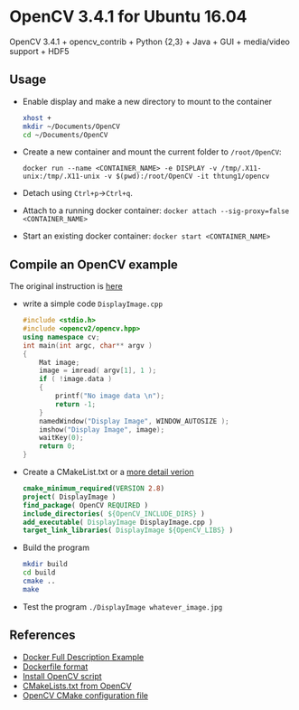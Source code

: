 # OpenCV 3.4.1 for Ubuntu 16.04
OpenCV 3.4.1 + opencv_contrib + Python {2,3} + Java + GUI + media/video support + HDF5

## Usage

- Enable display and make a new directory to mount to the container
    ```bash
    xhost +
    mkdir ~/Documents/OpenCV
    cd ~/Documents/OpenCV
    ```
- Create a new container and mount the current folder to `/root/OpenCV`:

    `docker run --name <CONTAINER_NAME> -e DISPLAY -v /tmp/.X11-unix:/tmp/.X11-unix -v $(pwd):/root/OpenCV -it thtung1/opencv`
- Detach using `Ctrl+p`->`Ctrl+q`.
- Attach to a running docker container: `docker attach --sig-proxy=false <CONTAINER_NAME>`
- Start an existing docker container: `docker start <CONTAINER_NAME>`

## Compile an OpenCV example

The original instruction is [here](https://docs.opencv.org/3.4.1/db/df5/tutorial_linux_gcc_cmake.html)

- write a simple code `DisplayImage.cpp`
    ```C++
    #include <stdio.h>
    #include <opencv2/opencv.hpp>
    using namespace cv;
    int main(int argc, char** argv )
    {
        Mat image;
        image = imread( argv[1], 1 );
        if ( !image.data )
        {
            printf("No image data \n");
            return -1;
        }
        namedWindow("Display Image", WINDOW_AUTOSIZE );
        imshow("Display Image", image);
        waitKey(0);
        return 0;
    }
    ```
- Create a CMakeList.txt or a [more detail verion](https://github.com/opencv/opencv/blob/master/samples/cpp/example_cmake/CMakeLists.txt)
    ```cmake
    cmake_minimum_required(VERSION 2.8)
    project( DisplayImage )
    find_package( OpenCV REQUIRED )
    include_directories( ${OpenCV_INCLUDE_DIRS} )
    add_executable( DisplayImage DisplayImage.cpp )
    target_link_libraries( DisplayImage ${OpenCV_LIBS} )
    ```
- Build the program
    ```bash
    mkdir build
    cd build
    cmake ..
    make
    ```
- Test the program `./DisplayImage whatever_image.jpg`

## References

- [Docker Full Description Example](https://hub.docker.com/r/victorhcm/opencv/)
- [Dockerfile format](https://github.com/victorhcm/dockerfiles/blob/master/opencv/Dockerfile)
- [Install OpenCV script](https://github.com/milq/milq/blob/master/scripts/bash/install-opencv.sh)
- [CMakeLists.txt from OpenCV](https://github.com/opencv/opencv/blob/master/samples/cpp/example_cmake/CMakeLists.txt)
- [OpenCV CMake configuration file](https://github.com/opencv/opencv/blob/master/cmake/templates/OpenCVConfig.cmake.in)
